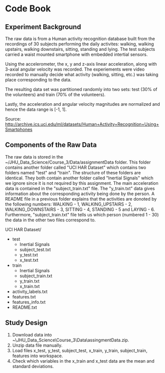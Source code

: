Code Book
=========

Experiment Background
---------------------
The raw data is from a Human activity recognition database built from the recordings of 30 subjects performing the daily activites: walking, walking upstairs, walking downstairs, sitting, standing and lying. The test subjects carried a waist mounted smartphone with embedded intertial sensors. 

Using the accelerometer, the x, y and z-axis linear acceleration, along with 3-axial angular velocity was recorded. The experiements were video recorded to manually decide what activity (walking, sitting, etc.) was taking place corresponding to the data. 

The resulting data set was partitioned randomly into two sets: test (30% of the volunteers) and train (70% of the volunteers).

Lastly, the acceleration and angular velocity magnitudes are normalized and hence the data range is [-1, 1].

Source: http://archive.ics.uci.edu/ml/datasets/Human+Activity+Recognition+Using+Smartphones

Components of the Raw Data
--------------------------
The raw data is stored in the ~/JHU_Data_Science/Course_3/Data/assignmentData folder. This folder contains another folder called "UCI HAR Dataset" which contains two folders named "test" and "train". The structure of these folders are identical. They both contain another folder called "Inertial Signals" which we ignore since it is not required by this assignment. The main acceleration data is contained in the "subject_train.txt" file. The "y_train.txt" data gives information about the corresponding activity being done by the person. A README file in a previous folder explains that the activities are donoted by the following numbers: WALKING - 1, WALKING_UPSTAIRS - 2, WALKING_DOWNSTAIRS - 3, SITTING - 4, STANDING - 5 and LAYING - 6. Furthermore, "subject_train.txt" file tells us which person (numbered 1 - 30) the data in the other two files correspond to.   

UCI HAR Dataset/ 
* test 
    * Inertial Signals  
    * subject_test.txt  
    * y_test.txt  
    * x_test.txt  
* train 
    * Inertial Signals  
    * subject_train.txt  
    * y_train.txt  
    * x_train.txt  
* activity_labels.txt  
* features.txt  
* features_info.txt  
* README.txt  
                   
Study Design
------------  
1. Download data into ~\JHU_Data_Science\Course_3\Data\assingmentData.zip.
2. Unzip data file manually.
3. Load files x_test, y_test, subject_test, x_train, y_train, subject_train, features into workspace.
4. Check which variables in the x_train and x_test data are the mean and standard deviations. 
